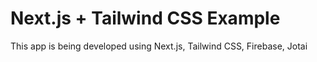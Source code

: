 # Next.js + Tailwind CSS Example

This app is being developed using Next.js, Tailwind CSS, Firebase, Jotai